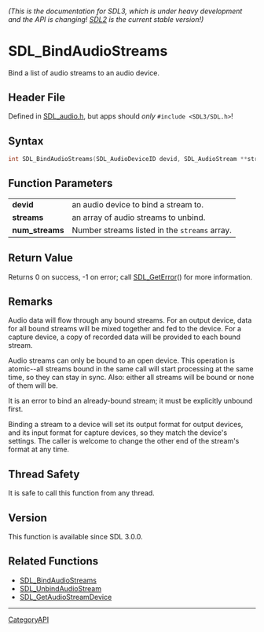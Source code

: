 ###### (This is the documentation for SDL3, which is under heavy development and the API is changing! [SDL2](https://wiki.libsdl.org/SDL2/) is the current stable version!)
# SDL_BindAudioStreams

Bind a list of audio streams to an audio device.

## Header File

Defined in [SDL_audio.h](https://github.com/libsdl-org/SDL/blob/main/include/SDL3/SDL_audio.h), but apps should _only_ `#include <SDL3/SDL.h>`!

## Syntax

```c
int SDL_BindAudioStreams(SDL_AudioDeviceID devid, SDL_AudioStream **streams, int num_streams);

```

## Function Parameters

|                     |                                               |
| ------------------- | --------------------------------------------- |
| **devid**           | an audio device to bind a stream to.          |
| **streams**         | an array of audio streams to unbind.          |
| **num_streams**     | Number streams listed in the `streams` array. |

## Return Value

Returns 0 on success, -1 on error; call [SDL_GetError](SDL_GetError)() for
more information.

## Remarks

Audio data will flow through any bound streams. For an output device, data
for all bound streams will be mixed together and fed to the device. For a
capture device, a copy of recorded data will be provided to each bound
stream.

Audio streams can only be bound to an open device. This operation is
atomic--all streams bound in the same call will start processing at the
same time, so they can stay in sync. Also: either all streams will be bound
or none of them will be.

It is an error to bind an already-bound stream; it must be explicitly
unbound first.

Binding a stream to a device will set its output format for output devices,
and its input format for capture devices, so they match the device's
settings. The caller is welcome to change the other end of the stream's
format at any time.

## Thread Safety

It is safe to call this function from any thread.

## Version

This function is available since SDL 3.0.0.

## Related Functions

* [SDL_BindAudioStreams](SDL_BindAudioStreams)
* [SDL_UnbindAudioStream](SDL_UnbindAudioStream)
* [SDL_GetAudioStreamDevice](SDL_GetAudioStreamDevice)

----
[CategoryAPI](CategoryAPI)

